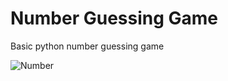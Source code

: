 # Number Guessing Game
Basic python number guessing game
 
 ![Number](https://user-images.githubusercontent.com/132240141/236644794-958da8ab-8b2d-4178-a187-e277cb044459.gif)
